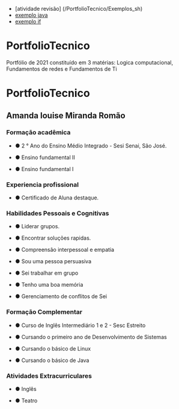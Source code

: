* [atividade revisão] (/PortfolioTecnico/Exemplos_sh)
* [exemplo java](amanda_atividades/logica_computacional
)
* [exemplo if](FundamentosdeTi/exemplos/Atividade1.sh)

# PortfolioTecnico
Portfólio de 2021 constituído em 3 matérias: Logica computacional, Fundamentos de redes e Fundamentos de Ti
# PortfolioTecnico
## Amanda louise Miranda Romão
### Formação acadêmica
* ● 2 ° Ano do Ensino Médio Integrado - Sesi Senai, São José.

* ● Ensino fundamental II 

* ● Ensino fundamental I
### Experiencia profissional
* ● Certificado de Aluna destaque.
### Habilidades Pessoais e Cognitivas
* ● Liderar grupos.

* ● Encontrar soluções rapidas.

* ● Compreensão interpessoal e empatia

* ● Sou uma pessoa persuasiva 

* ● Sei trabalhar em grupo

* ● Tenho uma boa memória 

* ● Gerenciamento de conflitos de Sei

### Formação Complementar 
* ● Curso de Inglês Intermediário 1 e 2 - Sesc Estreito

* ● Cursando o primeiro ano de Desenvolvimento de Sistemas

* ● Cursando o básico de Linux

* ● Cursando o básico de Java
### Atividades Extracurriculares
* ● Inglês

* ● Teatro
